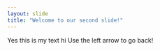 ```yaml
---
layout: slide
title: "Welcome to our second slide!"
---
```

Yes this is my text hi
Use the left arrow to go back!
